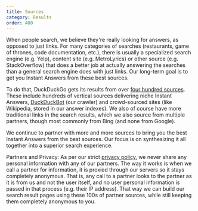 ```yaml
---
title: Sources
category: Results
order: 400
---
```


<p>
    When people search, we believe they're really looking for answers, as opposed
    to just links. For many categories of searches (restaurants, game of thrones,
    code documentation, etc.), there is usually a specialized search engine (e.g.
    Yelp), content site (e.g. MetroLyrics) or other source (e.g. StackOverflow)
    that does a better job at actually answering the searches than a general
    search engine does with just links. Our long-term goal is to get you Instant
    Answers from these best sources.
</p>

<p>
    To do that, DuckDuckGo gets its results from over
    <a href="https://duck.co/ia">four hundred sources</a>. These include hundreds
    of vertical sources delivering niche Instant Answers, <a href="https://duckduckgo.com/duckduckbot">DuckDuckBot</a> (our
    crawler) and crowd-sourced sites (like Wikipedia, stored in our answer
    indexes). We also of course have more traditional links in the search results, which we also source from multiple partners, though most commonly from Bing (and none from Google).
</p>

<p>
    We continue to partner with more and more sources to bring you the best
    Instant Answers from the best sources. Our focus is on synthesizing it all
    together into a superior search experience.
</p>

Partners and Privacy: As per our strict
<a href="https://duckduckgo.com/privacy">privacy policy</a>, we never share any
personal information with any of our partners. The way it works is when we call
a partner for information, it is proxied through our servers so it stays
completely anonymous. That is, any call to a partner looks to the partner as it
is from us and not the user itself, and no user personal information is passed
in that process (e.g. their IP address). That way we can build our search result
pages using these 100s of partner sources, while still keeping them completely
anonymous to you.
